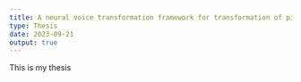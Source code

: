 ```yaml
---
title: A neural voice transformation framework for transformation of pitch and intensity
type: Thesis
date: 2023-09-21
output: true
---
```


This is my thesis
